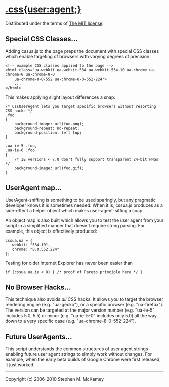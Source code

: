 # [.css{user:agent;}][1]
Distributed under the terms of [The MIT license][2].

## Special CSS Classes...

Adding cssua.js to the page preps the document with special CSS classes which enable targeting of browsers with varying degrees of precision.

	<!-- example CSS classes applied to the page -->
	<html class="ua-webkit ua-webkit-534 ua-webkit-534-10 ua-chrome ua-chrome-8 ua-chrome-8-0
		ua-chrome-8-0-552 ua-chrome-8-0-552-224">
		...
	</html>

This makes applying slight layout differences a snap:

	/* CssUserAgent lets you target specific browsers without resorting CSS hacks */
	.foo
	{
		background-image: url(foo.png);
		background-repeat: no-repeat;
		background-position: left top;
	}

	.ua-ie-5 .foo,
	.ua-ie-6 .foo
	{
		/* IE versions < 7.0 don't fully support transparent 24-bit PNGs */
		background-image: url(foo.gif);
	}

## UserAgent map...

UserAgent-sniffing is something to be used sparingly, but any pragmatic developer knows it is
sometimes needed. When it is, cssua.js produces as a side-effect a helper object which makes
user-agent-siffing a snap.

An object map is also built which allows you to test the user agent from your script in a simplified
manner that doesn't require string parsing. For example, this object is effectively produced:

	cssua.ua = {
	   webkit: "534.10",
	   chrome: "8.0.552.224"
	};

Testing for older Internet Explorer has never been easier than

	if (cssua.ua.ie < 8) { /* proof of Pareto principle here */ }

## No Browser Hacks...

This technique also avoids *all* CSS hacks. It allows you to target the browser rendering engine
(e.g. "ua-gecko"), or a specific browser (e.g. "ua-firefox"). The version can be targeted at the major version
number (e.g. "ua-ie-5" includes 5.0, 5.5) or minor (e.g. "ua-ie-5-0" includes only 5.0) all the way down
to a very specific case (e.g. "ua-chrome-8-0-552-224").

## Future UserAgents...

This script understands the common structures of user agent strings enabling future user agent strings to simply
work without changes. For example, when the early beta builds of Google Chrome were first released,
it just worked.

----

Copyright (c) 2006-2010 Stephen M. McKamey

  [1]: http://cssuseragent.org
  [2]: https://bitbucket.org/mckamey/cssuseragent/raw/tip/LICENSE.txt
